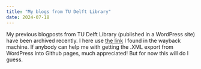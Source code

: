 ```yaml
---
title: "My blogs from TU Delft Library"
date: 2024-07-18
---
```


My previous blogposts from TU Delft Library (published in a WordPress site) have been archived recently. 
I here use [the link](https://web.archive.org/web/20230402092334/https:/librarian.tudl.tudelft.nl/author/wvanwezenbeek/) I found in the wayback machine. 
If anybody can help me with getting the .XML export from WordPress into Github pages, much appreciated! But for now this will do I guess.
